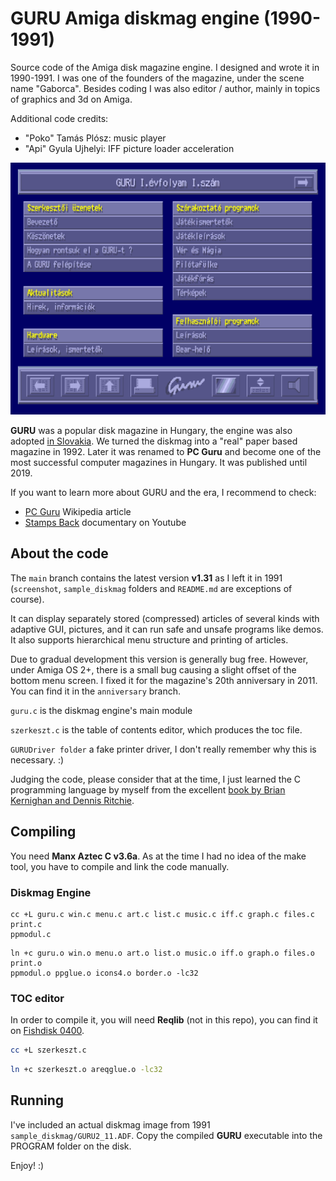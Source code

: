 # GURU Amiga diskmag engine (1990-1991)
Source code of the Amiga disk magazine engine. I designed and wrote it
in 1990-1991. I was one of the founders of the magazine,
under the scene name "Gaborca". Besides coding I was also editor / author,
mainly in topics of graphics and 3d on Amiga.

Additional code credits:
- "Poko" Tamás Plósz: music player
- "Api" Gyula Ujhelyi: IFF picture loader acceleration

![Screenshot](screenshot/GURU_Amiga_diskmag_screenshot_1.jpg)

**GURU** was a popular disk magazine in Hungary, the engine was also adopted
[in Slovakia](https://www.oldgames.sk/diskmags.php?gallery=1406). We turned
the diskmag into a "real" paper based magazine in 1992. Later it was renamed
to **PC Guru** and become one of the most successful computer magazines in Hungary.
It was published until 2019.

If you want to learn more about GURU and the era, I recommend to check:
- [PC Guru](https://hu.wikipedia.org/wiki/PC_Guru)
Wikipedia article
- [Stamps Back](https://youtu.be/YUqn1OPxtmE)
documentary on Youtube

## About the code
The `main` branch contains the latest version **v1.31** as I left it in 1991
(`screenshot`, `sample_diskmag` folders and `README.md` are exceptions of course). 

It can display separately stored (compressed) articles of several kinds with
adaptive GUI, pictures, and it can run safe and unsafe programs like demos.
It also supports hierarchical menu structure and printing of articles.

Due to gradual development this version is generally bug free. However, under
Amiga OS 2+, there is a small bug causing a slight offset of the bottom menu
screen. I fixed it for the magazine's 20th anniversary in 2011. You can
find it in the `anniversary` branch. 

`guru.c` is the diskmag engine's main module

`szerkeszt.c` is the table of contents editor, which produces the toc file.

`GURUDriver folder` a fake printer driver, I don't really
remember why this is necessary. :) 


Judging the code, please consider that at the time, I just learned the C
programming language by myself from the excellent
[book by Brian Kernighan and Dennis Ritchie](https://en.wikipedia.org/wiki/The_C_Programming_Language). 

## Compiling

You need **Manx Aztec C v3.6a**. As at the time I had no idea of the
make tool, you have to compile and link the code manually.

### Diskmag Engine

```shell
cc +L guru.c win.c menu.c art.c list.c music.c iff.c graph.c files.c print.c
ppmodul.c
 ```
```shell
ln +c guru.o win.o menu.o art.o list.o music.o iff.o graph.o files.o print.o
ppmodul.o ppglue.o icons4.o border.o -lc32
 ```

### TOC editor

In order to compile it, you will need **Reqlib** (not in this repo),
you can find it on
[Fishdisk 0400](http://aminet.net/package/misc/fish/fish-0400).

```bash
cc +L szerkeszt.c
 ```
```bash
ln +c szerkeszt.o areqglue.o -lc32
 ```

## Running
I've included an actual diskmag image from 1991 `sample_diskmag/GURU2_11.ADF`.
Copy the compiled **GURU** executable into the PROGRAM folder on the disk.   

Enjoy! :)